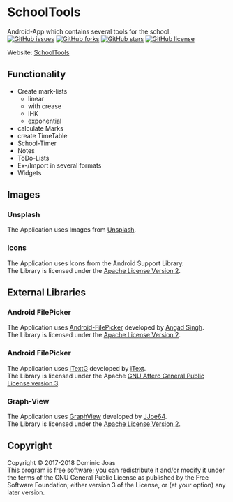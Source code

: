 # SchoolTools
Android-App which contains several tools for the school.<br/>
[![GitHub issues](https://img.shields.io/github/issues/domjos1994/MyArchive.svg?style=flat-squared)](https://github.com/domjos1994/SchoolTools/issues)
  [![GitHub forks](https://img.shields.io/github/forks/domjos1994/SchoolTools.svg?style=flat-squared)](https://github.com/domjos1994/MyArchive/network)   [![GitHub stars](https://img.shields.io/github/stars/domjos1994/MyArchive.svg?style=flat-squared)](https://github.com/domjos1994/SchoolTools/stargazers)
  [![GitHub license](https://img.shields.io/badge/license-GPLv3-blue.svg?style=flat-squared)](https://raw.githubusercontent.com/domjos1994/SchoolTools/extended/LICENSE)    <br/>
  
Website: <a href="https://domjos.de/entwicklung/android-apps/schooltools.html" title="To Website">SchoolTools</a>
  
## Functionality
- Create mark-lists
    - linear
    - with crease
    - IHK
    - exponential
- calculate Marks
- create TimeTable
- School-Timer
- Notes
- ToDo-Lists
- Ex-/Import in several formats
- Widgets
  
## Images

### Unsplash
The Application uses Images from <a href="https://unsplash.com" title="Unsplash">Unsplash</a>.

### Icons
The Application uses Icons from the Android Support Library.<br/>
The Library is licensed under the <a href="https://www.apache.org/licenses/LICENSE-2.0" title="Apache License Version 2">Apache License Version 2</a>.
  
  
## External Libraries

### Android FilePicker
The Application uses <a href="https://github.com/Angads25/android-filepicker" title="android-filepicker">Android-FilePicker</a> developed by <a href="https://github.com/angads25" title="angads25">Angad Singh</a>.<br/>
The Library is licensed under the <a href="https://www.apache.org/licenses/LICENSE-2.0" title="Apache License Version 2">Apache License Version 2</a>.

### Android FilePicker
The Application uses <a href="https://github.com/itext/itextpdf/tree/itextg" title="iTextG">iTextG</a> developed by <a href="https://itextpdf.com/" title="iText">iText</a>.<br/>
The Library is licensed under the Apache <a href="https://www.gnu.org/licenses/agpl-3.0-standalone.html" title="GNU Affero Public License V3">GNU Affero General Public License version 3</a>.

### Graph-View
The Application uses <a href="https://github.com/jjoe64/GraphView" title="GraphView">GraphView</a> developed by <a href="https://github.com/jjoe64" title="JJoe64">JJoe64</a>.<br/>
The Library is licensed under the <a href="https://www.apache.org/licenses/LICENSE-2.0" title="Apache License Version 2">Apache License Version 2</a>.


## Copyright
Copyright © 2017-2018 Dominic Joas<br/>
This program is free software; you can redistribute it and/or modify it under the terms of the GNU General Public License as published by the Free Software Foundation; either version 3 of the License, or (at your option) any later version.